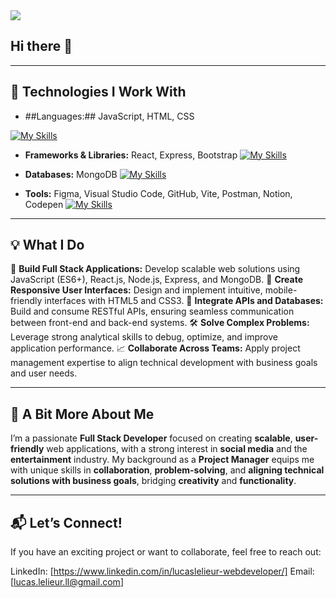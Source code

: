 <img src="https://media.licdn.com/dms/image/v2/D4E16AQEBdQ0gV69CuA/profile-displaybackgroundimage-shrink_350_1400/profile-displaybackgroundimage-shrink_350_1400/0/1734540743585?e=1742428800&v=beta&t=xV9UpSWVrqJmnXw40e5aSWHJwP20pggHaY2Innxqlww" />

## Hi there 👋


___

## 🚀 Technologies I Work With

- ##Languages:## JavaScript, HTML, CSS

[![My Skills](https://skillicons.dev/icons?i=js,hmtl,css&theme=light)](https://skillicons.dev)

- **Frameworks & Libraries:** React, Express, Bootstrap
[![My Skills](https://skillicons.dev/icons?i=react,express,bootstrap&theme=light)](https://skillicons.dev)

- **Databases:** MongoDB
[![My Skills](https://skillicons.dev/icons?i=mongodb&theme=light)](https://skillicons.dev)

- **Tools:** Figma, Visual Studio Code, GitHub, Vite, Postman, Notion, Codepen
[![My Skills](https://skillicons.dev/icons?i=figma,vscode,github,vite,postman,notion,codepen&theme=light)](https://skillicons.dev)

___

## 💡 What I Do

🚀 **Build Full Stack Applications:** Develop scalable web solutions using JavaScript (ES6+), React.js, Node.js, Express, and MongoDB.
🎨 **Create Responsive User Interfaces:** Design and implement intuitive, mobile-friendly interfaces with HTML5 and CSS3.
🔄 **Integrate APIs and Databases:** Build and consume RESTful APIs, ensuring seamless communication between front-end and back-end systems.
🛠 **Solve Complex Problems:** Leverage strong analytical skills to debug, optimize, and improve application performance.
📈 **Collaborate Across Teams:** Apply project management expertise to align technical development with business goals and user needs.

___

## 🤠 A Bit More About Me

I’m a passionate **Full Stack Developer** focused on creating **scalable**, **user-friendly** web applications, with a strong interest in **social media** and the **entertainment** industry. My background as a **Project Manager** equips me with unique skills in **collaboration**, **problem-solving**, and **aligning technical solutions with business goals**, bridging **creativity** and **functionality**.  
___

## 📬 Let’s Connect!
If you have an exciting project or want to collaborate, feel free to reach out:

LinkedIn: [https://www.linkedin.com/in/lucaslelieur-webdeveloper/]
Email: [lucas.lelieur.ll@gmail.com]



<!--
**Lelieur/Lelieur** is a ✨ _special_ ✨ repository because its `README.md` (this file) appears on your GitHub profile.

Here are some ideas to get you started:

- 🔭 I’m currently working on ...
- 🌱 I’m currently learning ...
- 👯 I’m looking to collaborate on ...
- 🤔 I’m looking for help with ...
- 💬 Ask me about ...
- 📫 How to reach me: ...
- 😄 Pronouns: ...
- ⚡ Fun fact: ...
-->
